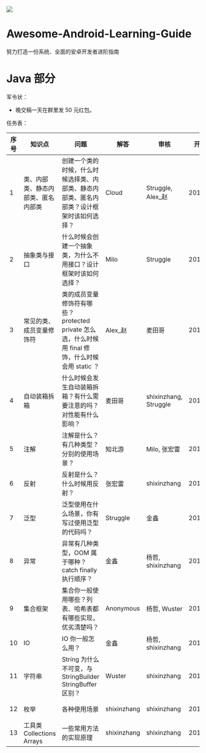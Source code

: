 
![](https://avatars3.githubusercontent.com/u/32798425?s=400&u=e2ad1a5a21fc71ff2f8511866395beca599656f9&v=4)

# Awesome-Android-Learning-Guide

努力打造一份系统、全面的安卓开发者进阶指南

# Java 部分

军令状：

- 晚交稿一天在群里发 50 元红包。

任务表：

|序号| 知识点 | 问题 | 解答 | 审核 | 开始时间 | 最晚交稿| 备注
| --- | --- | --- | --- | --- | --- | --- | --- |
| 1 | 类、内部类、静态内部类、匿名内部类 | 创建一个类的时候，什么时候选择类、内部类、静态内部类、匿名内部类？设计框架时该如何选择？ | Cloud | Struggle, Alex_赵 | 2017.10.17 | 2017.10.24 | |
| 2 | 抽象类与接口 | 什么时候会创建一个抽象类，为什么不用接口？设计框架时该如何选择？| Milo | Struggle | 2017.10.17 | 2017.10.24 | |
| 3 | 常见的类、成员变量修饰符 | 类的成员变量修饰符有哪些？protected private 怎么选，什么时候用 final 修饰，什么时候会用 static ？| Alex_赵 | 麦田哥 | 2017.10.17 | 2017.10.31| 项目紧，申请 2 周时间 |
| 4 | 自动装箱拆箱 | 什么时候会发生自动装箱拆箱？有什么需要注意的吗？对性能有什么影响？| 麦田哥 | shixinzhang, Struggle | 2017.10.17 | 2017.10.24 | 希望可以拓展到 SparseArray  ArryaMap |
| 5 | 注解 | 注解是什么？有几种类型？分别的使用场景？| 知北游 | Milo, 张宏雷  | 2017.10.17 | 2017.10.24 | |
| 6 | 反射 | 反射是什么？什么时候用反射？| 张宏雷 | shixinzhang| 2017.10.17 | 2017.10.31 |项目紧，申请 2 周时间 |
| 7 | 泛型| 泛型使用在什么场景，你有写过使用泛型的代码吗？| Struggle | 金鑫 | 2017.10.17 | 2017.10.24 | |
| 8 | 异常 | 异常有几种类型，OOM 属于哪种？catch finally 执行顺序？| 金鑫 | 杨哲, shixinzhang | 2017.10.17 | 2017.10.24 | |
| 9 | 集合框架 | 集合你一般使用哪些？列表、哈希表都有哪些实现，优劣清楚吗？| Anonymous | 杨哲, Wuster | 2017.10.17 | 2017.11.07 | 内容比较多，时间延迟至 3 周 |
| 10 | IO | IO 你一般怎么用？| 金鑫 | 杨哲, shixinzhang | 2017.10.17 | 2017.10.24 | 最好可以结合装饰模式|
| 11 | 字符串 | String 为什么不可变，与 StringBuilder StringBuffer 区别？| Wuster | shixinzhang | 2017.10.17 | 2017.10.24 | |
| 12 | 枚举 | 各种使用场景| shixinzhang | shixinzhang | 2017.10.17 | 2017.10.24 | 涉及单例模式 |
| 13 | 工具类 Collections Arrays | 一些常用方法的实现原理| shixinzhang | shixinzhang | 2017.10.17 | 2017.10.28 | 第二篇，推迟一点 |



